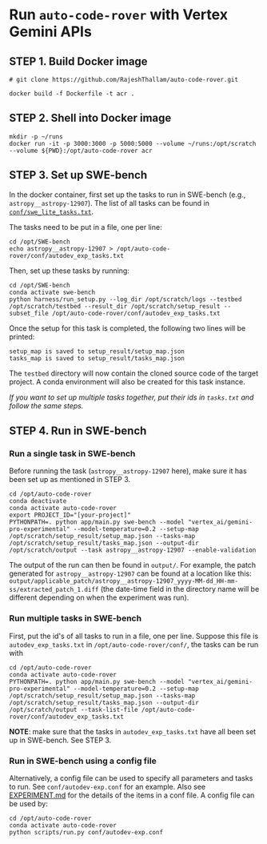 # Run `auto-code-rover` with Vertex Gemini APIs


## STEP 1. Build Docker image
```
# git clone https://github.com/RajeshThallam/auto-code-rover.git

docker build -f Dockerfile -t acr .
```

## STEP 2. Shell into Docker image
```
mkdir -p ~/runs
docker run -it -p 3000:3000 -p 5000:5000 --volume ~/runs:/opt/scratch --volume ${PWD}:/opt/auto-code-rover acr
```

## STEP 3. Set up SWE-bench

In the docker container, first set up the tasks to run in SWE-bench (e.g., `astropy__astropy-12907`). The list of all tasks can be found in [`conf/swe_lite_tasks.txt`](conf/swe_lite_tasks.txt).

The tasks need to be put in a file, one per line:

```
cd /opt/SWE-bench
echo astropy__astropy-12907 > /opt/auto-code-rover/conf/autodev_exp_tasks.txt
```

Then, set up these tasks by running:

```
cd /opt/SWE-bench
conda activate swe-bench
python harness/run_setup.py --log_dir /opt/scratch/logs --testbed /opt/scratch/testbed --result_dir /opt/scratch/setup_result --subset_file /opt/auto-code-rover/conf/autodev_exp_tasks.txt
```

Once the setup for this task is completed, the following two lines will be printed:

```
setup_map is saved to setup_result/setup_map.json
tasks_map is saved to setup_result/tasks_map.json
```

The `testbed` directory will now contain the cloned source code of the target project. A conda environment will also be created for this task instance.

_If you want to set up multiple tasks together, put their ids in `tasks.txt` and follow the same steps._

## STEP 4. Run in SWE-bench

### Run a single task in SWE-bench

Before running the task (`astropy__astropy-12907` here), make sure it has been set up as mentioned in STEP 3.

```
cd /opt/auto-code-rover
conda deactivate
conda activate auto-code-rover
export PROJECT_ID="[your-project]"
PYTHONPATH=. python app/main.py swe-bench --model "vertex_ai/gemini-pro-experimental" --model-temperature=0.2 --setup-map /opt/scratch/setup_result/setup_map.json --tasks-map /opt/scratch/setup_result/tasks_map.json --output-dir /opt/scratch/output --task astropy__astropy-12907 --enable-validation
```

The output of the run can then be found in `output/`. For example, the patch generated for `astropy__astropy-12907` can be found at a location like this: `output/applicable_patch/astropy__astropy-12907_yyyy-MM-dd_HH-mm-ss/extracted_patch_1.diff` (the date-time field in the directory name will be different depending on when the experiment was run).

### Run multiple tasks in SWE-bench

First, put the id's of all tasks to run in a file, one per line. Suppose this file is `autodev_exp_tasks.txt` in `/opt/auto-code-rover/conf/`, the tasks can be run with

```
cd /opt/auto-code-rover
conda activate auto-code-rover
PYTHONPATH=. python app/main.py swe-bench --model "vertex_ai/gemini-pro-experimental" --model-temperature=0.2 --setup-map /opt/scratch/setup_result/setup_map.json --tasks-map /opt/scratch/setup_result/tasks_map.json --output-dir /opt/scratch/output --task-list-file /opt/auto-code-rover/conf/autodev_exp_tasks.txt
```

**NOTE**: make sure that the tasks in `autodev_exp_tasks.txt` have all been set up in SWE-bench. See STEP 3.

### Run in SWE-bench using a config file

Alternatively, a config file can be used to specify all parameters and tasks to run. See `conf/autodev-exp.conf` for an example.
Also see [EXPERIMENT.md](EXPERIMENT.md) for the details of the items in a conf file.
A config file can be used by:

```
cd /opt/auto-code-rover
conda activate auto-code-rover
python scripts/run.py conf/autodev-exp.conf
```
